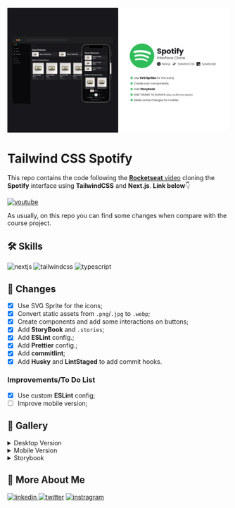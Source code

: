 ![Tailwind CSS Spotify](.github/assets/cover.webp)

# Tailwind CSS Spotify

This repo contains the code following the [**Rocketseat** video][video] cloning the **Spotify** interface using **TailwindCSS** and **Next.js**. **Link below**👇

[![youtube][youtube]][video]

As usually, on this repo you can find some changes when compare with the course project.

## 🛠 Skills

![nextjs][nextjs] ![tailwindcss][tailwindcss] ![typescript][typescript]

## 📄 Changes

- [x] Use SVG Sprite for the icons;
- [x] Convert static assets from `.png`/`.jpg` to `.webp`;
- [x] Create components and add some interactions on buttons;
- [x] Add **StoryBook** and `.stories`;
- [x] Add **ESLint** config.;
- [x] Add **Prettier** config.;
- [x] Add **commitlint**;
- [x] Add **Husky** and **LintStaged** to add commit hooks.

### Improvements/To Do List

- [x] Use custom **ESLint** config;
- [ ] Improve mobile version;

## 🌃 Gallery

<details>
<summary>Desktop Version</summary>

<img src=".github/assets/desktop.webp" alt="Desktop Version" />
</details>

<details>
<summary>Mobile Version</summary>

<img src=".github/assets/mobile.webp" alt="Mobile Version" />
</details>

<details>
<summary>Storybook</summary>

<img src=".github/assets/storybook/sidebar.webp" alt="Storybook Sidebar" />
<img src=".github/assets/storybook/icon-system.webp" alt="Storybook Icon System" />
<img src=".github/assets/storybook/icon.webp" alt="Storybook Icon" />
<img src=".github/assets/storybook/switch-button.webp" alt="Storybook Switch Button" />
</details>

## 🔗 More About Me

[
![linkedin](https://img.shields.io/badge/linkedin-0A66C2?style=for-the-badge&logo=linkedin&logoColor=white)
](https://linkedin.com/in/daniel-sousa-tutods)
[![twitter](https://img.shields.io/badge/twitter-1DA1F2?style=for-the-badge&logo=twitter&logoColor=white)](https://twitter.com/dsousa_12)
[![instragram](https://img.shields.io/badge/instragram-E4405F?style=for-the-badge&logo=instagram&logoColor=white)](https://twitter.com/dsousa_12)

[nextjs]: https://img.shields.io/badge/nextjs-1C1C1F?style=for-the-badge&logo=next.js&logoColor=white
[tailwindcss]: https://img.shields.io/badge/tailwindcss-1C1C1F?style=for-the-badge&logo=tailwindcss&logoColor=white
[typescript]: https://img.shields.io/badge/typescript-1C1C1F?style=for-the-badge&logo=typescript&logoColor=white
[youtube]: https://img.shields.io/badge/youtube-F04264?style=for-the-badge&logo=youtube&logoColor=white
[video]: https://youtu.be/YVI-q3idGiM
